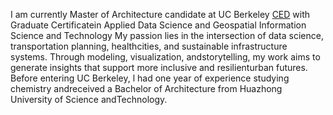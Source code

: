 I am currently Master of Architecture candidate at UC Berkeley [CED](https://ced.berkeley.edu/) with Graduate Certificatein Applied Data Science and Geospatial Information Science and Technology
My passion lies in the intersection of data science, transportation planning, healthcities, and sustainable infrastructure systems. Through modeling, visualization, andstorytelling, my work aims to generate insights that support more inclusive and resilienturban futures.
Before entering UC Berkeley, l had one year of experience studying chemistry andreceived a Bachelor of Architecture from Huazhong University of Science andTechnology.
